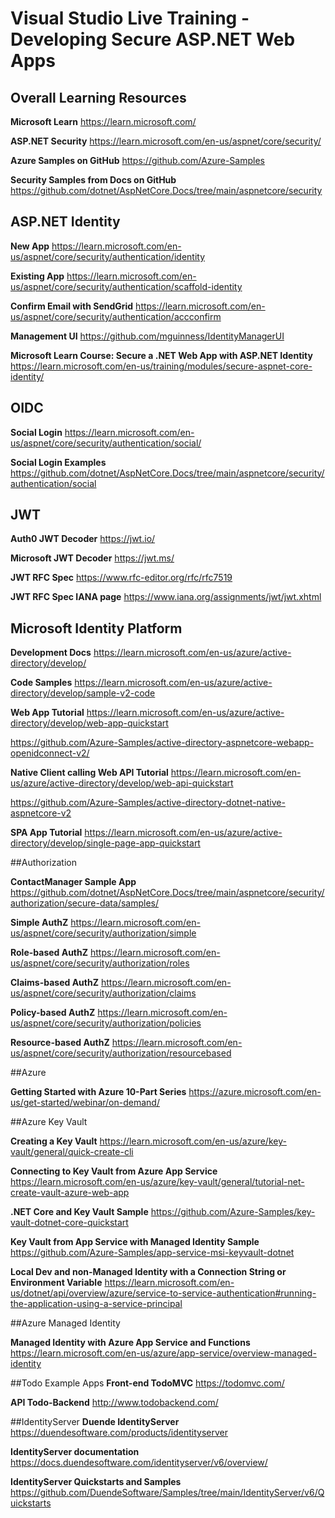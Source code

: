 # Visual Studio Live Training - Developing Secure ASP.NET Web Apps

## Overall Learning Resources

**Microsoft Learn**
https://learn.microsoft.com/

**ASP.NET Security**
https://learn.microsoft.com/en-us/aspnet/core/security/

**Azure Samples on GitHub**
https://github.com/Azure-Samples

**Security Samples from Docs on GitHub**
https://github.com/dotnet/AspNetCore.Docs/tree/main/aspnetcore/security


## ASP.NET Identity

**New App**
https://learn.microsoft.com/en-us/aspnet/core/security/authentication/identity

**Existing App**
https://learn.microsoft.com/en-us/aspnet/core/security/authentication/scaffold-identity

**Confirm Email with SendGrid**
https://learn.microsoft.com/en-us/aspnet/core/security/authentication/accconfirm

**Management UI**
https://github.com/mguinness/IdentityManagerUI

**Microsoft Learn Course: Secure a .NET Web App with ASP.NET Identity**
https://learn.microsoft.com/en-us/training/modules/secure-aspnet-core-identity/

## OIDC

**Social Login**
https://learn.microsoft.com/en-us/aspnet/core/security/authentication/social/

**Social Login Examples**
https://github.com/dotnet/AspNetCore.Docs/tree/main/aspnetcore/security/authentication/social

## JWT 

**Auth0 JWT Decoder**
https://jwt.io/

**Microsoft JWT Decoder**
https://jwt.ms/

**JWT RFC Spec**
https://www.rfc-editor.org/rfc/rfc7519

**JWT RFC Spec IANA page**
https://www.iana.org/assignments/jwt/jwt.xhtml

## Microsoft Identity Platform ##
**Development Docs**
https://learn.microsoft.com/en-us/azure/active-directory/develop/

**Code Samples**
https://learn.microsoft.com/en-us/azure/active-directory/develop/sample-v2-code

**Web App Tutorial**
https://learn.microsoft.com/en-us/azure/active-directory/develop/web-app-quickstart

https://github.com/Azure-Samples/active-directory-aspnetcore-webapp-openidconnect-v2/

**Native Client calling Web API Tutorial**
https://learn.microsoft.com/en-us/azure/active-directory/develop/web-api-quickstart

https://github.com/Azure-Samples/active-directory-dotnet-native-aspnetcore-v2

**SPA App Tutorial**
https://learn.microsoft.com/en-us/azure/active-directory/develop/single-page-app-quickstart

##Authorization

**ContactManager Sample App**
https://github.com/dotnet/AspNetCore.Docs/tree/main/aspnetcore/security/authorization/secure-data/samples/

**Simple AuthZ**
https://learn.microsoft.com/en-us/aspnet/core/security/authorization/simple

**Role-based AuthZ**
https://learn.microsoft.com/en-us/aspnet/core/security/authorization/roles

**Claims-based AuthZ**
https://learn.microsoft.com/en-us/aspnet/core/security/authorization/claims

**Policy-based AuthZ**
https://learn.microsoft.com/en-us/aspnet/core/security/authorization/policies

**Resource-based AuthZ**
https://learn.microsoft.com/en-us/aspnet/core/security/authorization/resourcebased

##Azure

**Getting Started with Azure 10-Part Series**
https://azure.microsoft.com/en-us/get-started/webinar/on-demand/

##Azure Key Vault

**Creating a Key Vault**
https://learn.microsoft.com/en-us/azure/key-vault/general/quick-create-cli

**Connecting to Key Vault from Azure App Service**
https://learn.microsoft.com/en-us/azure/key-vault/general/tutorial-net-create-vault-azure-web-app

**.NET Core and Key Vault Sample**
https://github.com/Azure-Samples/key-vault-dotnet-core-quickstart

**Key Vault from App Service with Managed Identity Sample**
https://github.com/Azure-Samples/app-service-msi-keyvault-dotnet

**Local Dev and non-Managed Identity with a Connection String or Environment Variable**
https://learn.microsoft.com/en-us/dotnet/api/overview/azure/service-to-service-authentication#running-the-application-using-a-service-principal

##Azure Managed Identity

**Managed Identity with Azure App Service and Functions**
https://learn.microsoft.com/en-us/azure/app-service/overview-managed-identity

##Todo Example Apps
**Front-end TodoMVC**
https://todomvc.com/

**API Todo-Backend**
http://www.todobackend.com/

##IdentityServer
**Duende IdentityServer**
https://duendesoftware.com/products/identityserver

**IdentityServer documentation**
https://docs.duendesoftware.com/identityserver/v6/overview/

**IdentityServer Quickstarts and Samples**
https://github.com/DuendeSoftware/Samples/tree/main/IdentityServer/v6/Quickstarts